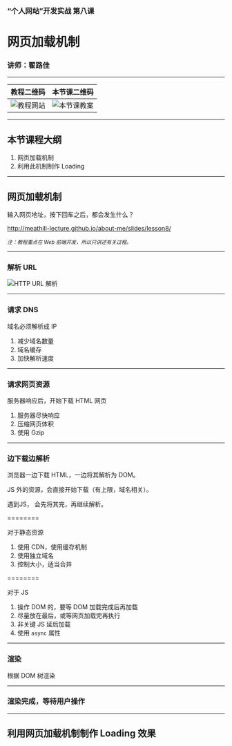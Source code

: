 <!--
title: 第八课：网页加载机制
description: 《“个人网站”开发实战》第八课：网页加载机制。本堂课学习网页加载机制，了解从输入地址到加载完成，浏览器都做了什么。知道这些知识，有助于我们判断如何组织网页文件，如何执行 JS 代码。
keywords: 网页加载机制
thumbnail: http://qiniu.meathill.com/wp-content/uploads/2017/02/WP_20130927_001-768x433.jpg
-->

### “个人网站”开发实战 第八课
# 网页加载机制

### 讲师：翟路佳

--------

| 教程二维码 | 本节课二维码 |
|----|----|
| ![教程网站](../../img/qrcode/home.png) | ![本节课教案](../../img/qrcode/lesson8.png) |
<!-- .element: class="t-a-c" -->

--------

## 本节课程大纲

1. 网页加载机制
2. 利用此机制制作 Loading

--------

## 网页加载机制

输入网页地址，按下回车之后，都会发生什么？

http://meathill-lecture.github.io/about-me/slides/lesson8/

<small>_注：教程重点在 Web 前端开发，所以只讲述有关过程。_</small>

--------

### 解析 URL

![HTTP URL 解析](https://chyingp.gitbooks.io/nodejs/content/assets/url.png)

--------

### 请求 DNS

域名必须解析成 IP

1. 减少域名数量
2. 域名缓存
3. 加快解析速度

--------

### 请求网页资源

服务器响应后，开始下载 HTML 网页

1. 服务器尽快响应
2. 压缩网页体积
3. 使用 Gzip

--------

### 边下载边解析

浏览器一边下载 HTML，一边将其解析为 DOM。

JS 外的资源，会直接开始下载（有上限，域名相关）。

遇到JS， 会先将其完，再继续解析。

========

对于静态资源

1. 使用 CDN，使用缓存机制
2. 使用独立域名
3. 控制大小，适当合并

========

对于 JS

1. 操作 DOM 的，要等 DOM 加载完成后再加载
2. 尽量放在最后，或等网页加载完再执行
3. 非关键 JS 延后加载
4. 使用 `async` 属性

--------

### 渲染

根据 DOM 树渲染

--------

### 渲染完成，等待用户操作

--------

## 利用网页加载机制制作 Loading 效果